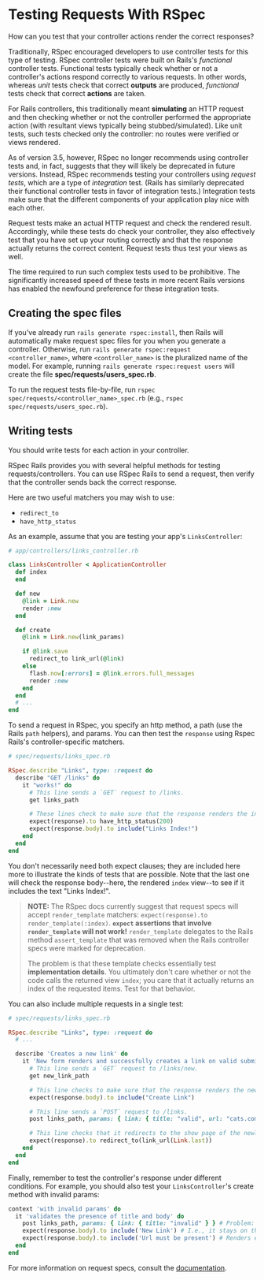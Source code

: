 # Testing Requests With RSpec

How can you test that your controller actions render the correct responses?

Traditionally, RSpec encouraged developers to use controller tests for this type
of testing. RSpec controller tests were built on Rails's _functional_ controller
tests. Functional tests typically check whether or not a controller's actions
respond correctly to various requests. In other words, whereas _unit_ tests
check that correct **outputs** are produced, _functional_ tests check that
correct **actions** are taken.

For Rails controllers, this traditionally meant **simulating** an HTTP request
and then checking whether or not the controller performed the appropriate action
(with resultant views typically being stubbed/simulated). Like unit tests, such
tests checked only the controller: no routes were verified or views rendered.

As of version 3.5, however, RSpec no longer recommends using controller tests
and, in fact, suggests that they will likely be deprecated in future versions.
Instead, RSpec recommends testing your controllers using _request tests_, which
are a type of _integration_ test. (Rails has similarly deprecated their
functional controller tests in favor of integration tests.) Integration tests
make sure that the different components of your application play nice with each
other.

Request tests make an actual HTTP request and check the rendered result.
Accordingly, while these tests do check your controller, they also effectively
test that you have set up your routing correctly and that the response actually
returns the correct content. Request tests thus test your views as well.

The time required to run such complex tests used to be prohibitive. The
significantly increased speed of these tests in more recent Rails versions has
enabled the newfound preference for these integration tests.

## Creating the spec files

If you've already run `rails generate rspec:install`, then Rails will
automatically make request spec files for you when you generate a controller.
Otherwise, run `rails generate rspec:request <controller_name>`, where
`<controller_name>` is the pluralized name of the model. For example, running
`rails generate rspec:request users` will create the file
__spec/requests/users_spec.rb__.

To run the request tests file-by-file, run `rspec
spec/requests/<controller_name>_spec.rb` (e.g., `rspec
spec/requests/users_spec.rb`).

## Writing tests

You should write tests for each action in your controller.

RSpec Rails provides you with several helpful methods for testing
requests/controllers. You can use RSpec Rails to send a request, then verify
that the controller sends back the correct response.

Here are two useful matchers you may wish to use:

* `redirect_to`
* `have_http_status`

As an example, assume that you are testing your app's `LinksController`:

```ruby
# app/controllers/links_controller.rb

class LinksController < ApplicationController
  def index
  end

  def new
    @link = Link.new
    render :new
  end

  def create
    @link = Link.new(link_params)

    if @link.save
      redirect_to link_url(@link)
    else
      flash.now[:errors] = @link.errors.full_messages
      render :new
    end
  end
  # ...
end
```

To send a request in RSpec, you specify an http method, a path (use the Rails
`path` helpers), and params. You can then test the `response` using Rspec
Rails's controller-specific matchers.

```ruby
# spec/requests/links_spec.rb

RSpec.describe "Links", type: :request do
  describe "GET /links" do
    it "works!" do
      # This line sends a `GET` request to /links.
      get links_path

      # These lines check to make sure that the response renders the index template.
      expect(response).to have_http_status(200)
      expect(response.body).to include("Links Index!")
    end
  end
end
```

You don't necessarily need both expect clauses; they are included here more
to illustrate the kinds of tests that are possible. Note that the last one will
check the response body--here, the rendered `index` view--to see if it includes
the text "Links Index!".

> **NOTE:** The RSpec docs currently suggest that request specs will accept
> `render_template` matchers: `expect(response).to render_template(:index)`.
> **`expect` assertions that involve `render_template` will not work!**
> `render_template` delegates to the Rails method `assert_template` that was
> removed when the Rails controller specs were marked for deprecation.
>
> The problem is that these template checks essentially test **implementation
> details**. You ultimately don't care whether or not the code calls the
> returned view `index`; you care that it actually returns an index of the
> requested items. Test for that behavior.

You can also include multiple requests in a single test:

```rb
# spec/requests/links_spec.rb

RSpec.describe "Links", type: :request do
  # ...

  describe 'Creates a new link' do
    it 'New form renders and successfully creates a link on valid submission' do
      # This line sends a `GET` request to /links/new.
      get new_link_path

      # This line checks to make sure that the response renders the new template.
      expect(response.body).to include("Create Link")

      # This line sends a `POST` request to /links.
      post links_path, params: { link: { title: "valid", url: "cats.com" } }

      # This line checks that it redirects to the show page of the newly created link.
      expect(response).to redirect_to(link_url(Link.last))
    end
  end
end
```

Finally, remember to test the controller's response under different conditions.
For example, you should also test your `LinksController`'s create method with
invalid params:

```ruby
context 'with invalid params' do
  it 'validates the presence of title and body' do
    post links_path, params: { link: { title: "invalid" } } # Problem: No `url`
    expect(response.body).to include('New Link') # I.e., it stays on the `New` page
    expect(response.body).to include('Url must be present') # Renders error message
  end
end
```

For more information on request specs, consult the
[documentation][rspec-request-docs].

[rspec-request-docs]: https://rspec.info/features/6-0/rspec-rails/request-specs/request-spec/
